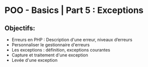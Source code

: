 # POO - Basics | Part 5 : Exceptions

## Objectifs:
* Erreurs en PHP : Description d'une erreur, niveaux d’erreurs
* Personnaliser le gestionnaire d'erreurs
* Les exceptions : définition, exceptions courantes
* Capture et traitement d'une exception
* Levée d'une exception